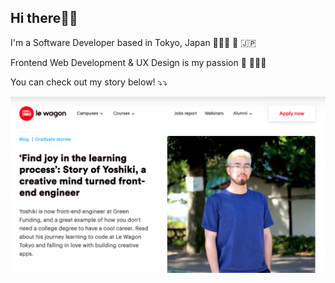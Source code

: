 ## Hi there👋🏼

I'm a Software Developer based in Tokyo, Japan 👨🏻‍💻 🗼 🇯🇵

Frontend Web Development & UX Design is my passion 🎨 👨🏻‍🎨

You can check out my story below! ⤵⤵

[<img src="./lewagon-interview.png">](https://www.lewagon.com/blog/alumni-creative-engineer)
